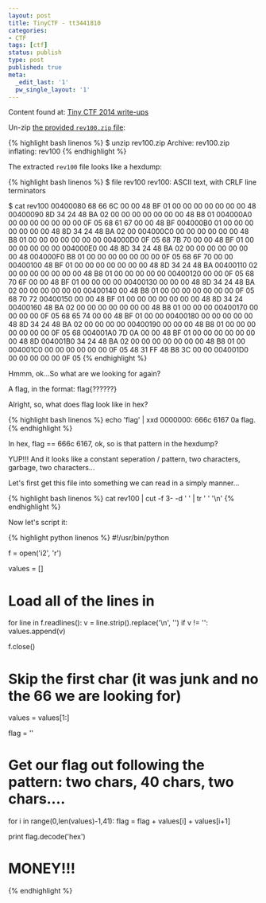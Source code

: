 ```yaml
---
layout: post
title: TinyCTF - tt3441810
categories:
- CTF
tags: [ctf]
status: publish
type: post
published: true
meta:
  _edit_last: '1'
  pw_single_layout: '1'
---
```


Content found at: [Tiny CTF 2014 write-ups](https://github.com/ctfs/write-ups/tree/master/tinyctf-2014/tt3441810 "TinyCTF 2014 write-ups")

Un-zip [the provided `rev100.zip` file](https://github.com/ctfs/write-ups/raw/master/tinyctf-2014/tt3441810/rev100.zip):

{% highlight bash linenos %}
$ unzip rev100.zip
Archive:  rev100.zip
  inflating: rev100
{% endhighlight %}

The extracted `rev100` file looks like a hexdump:

{% highlight bash linenos %}
$ file rev100
rev100: ASCII text, with CRLF line terminators

$ cat rev100
00400080  68 66 6C 00 00 48 BF 01  00 00 00 00 00 00 00 48
00400090  8D 34 24 48 BA 02 00 00  00 00 00 00 00 48 B8 01
004000A0  00 00 00 00 00 00 00 0F  05 68 61 67 00 00 48 BF
004000B0  01 00 00 00 00 00 00 00  48 8D 34 24 48 BA 02 00
004000C0  00 00 00 00 00 00 48 B8  01 00 00 00 00 00 00 00
004000D0  0F 05 68 7B 70 00 00 48  BF 01 00 00 00 00 00 00
004000E0  00 48 8D 34 24 48 BA 02  00 00 00 00 00 00 00 48
004000F0  B8 01 00 00 00 00 00 00  00 0F 05 68 6F 70 00 00
00400100  48 BF 01 00 00 00 00 00  00 00 48 8D 34 24 48 BA
00400110  02 00 00 00 00 00 00 00  48 B8 01 00 00 00 00 00
00400120  00 00 0F 05 68 70 6F 00  00 48 BF 01 00 00 00 00
00400130  00 00 00 48 8D 34 24 48  BA 02 00 00 00 00 00 00
00400140  00 48 B8 01 00 00 00 00  00 00 00 0F 05 68 70 72
00400150  00 00 48 BF 01 00 00 00  00 00 00 00 48 8D 34 24
00400160  48 BA 02 00 00 00 00 00  00 00 48 B8 01 00 00 00
00400170  00 00 00 00 0F 05 68 65  74 00 00 48 BF 01 00 00
00400180  00 00 00 00 00 48 8D 34  24 48 BA 02 00 00 00 00
00400190  00 00 00 48 B8 01 00 00  00 00 00 00 00 0F 05 68
004001A0  7D 0A 00 00 48 BF 01 00  00 00 00 00 00 00 48 8D
004001B0  34 24 48 BA 02 00 00 00  00 00 00 00 48 B8 01 00
004001C0  00 00 00 00 00 00 0F 05  48 31 FF 48 B8 3C 00 00
004001D0  00 00 00 00 00 0F 05
{% endhighlight %}

Hmmm, ok...So what are we looking for again?

A flag, in the format: flag{??????}

Alright, so, what does flag look like in hex?

{% highlight bash linenos %}
echo 'flag' | xxd
0000000: 666c 6167 0a                             flag.
{% endhighlight %}

In hex, flag == 666c 6167, ok, so is that pattern in the hexdump?

YUP!!! And it looks like a constant seperation / pattern, two characters, garbage, two characters...

Let's first get this file into something we can read in a simply manner...

{% highlight bash linenos %}
cat rev100 | cut -f 3- -d ' ' | tr ' ' '\n'
{% endhighlight %}

Now let's script it:

{% highlight python linenos %}
#!/usr/bin/python

f = open('i2', 'r')

values = []

# Load all of the lines in
for line in f.readlines():
  v = line.strip().replace('\n', '')
  if v != '':
    values.append(v)

f.close()

# Skip the first char (it was junk and no the 66 we are looking for)
values = values[1:]

flag = ''

# Get our flag out following the pattern: two chars, 40 chars, two chars....
for i in range(0,len(values)-1,41):
  flag = flag + values[i] + values[i+1]

print flag.decode('hex')
# MONEY!!!
{% endhighlight %}

